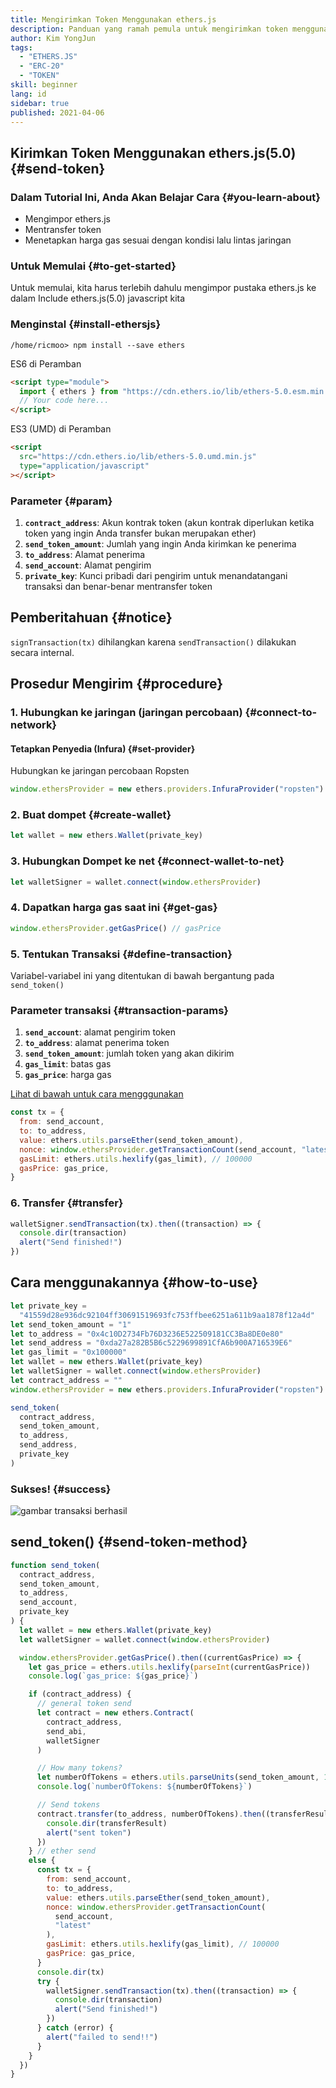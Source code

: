 ```yaml
---
title: Mengirimkan Token Menggunakan ethers.js
description: Panduan yang ramah pemula untuk mengirimkan token menggunakan ethers.js.
author: Kim YongJun
tags:
  - "ETHERS.JS"
  - "ERC-20"
  - "TOKEN"
skill: beginner
lang: id
sidebar: true
published: 2021-04-06
---
```


## Kirimkan Token Menggunakan ethers.js(5.0) {#send-token}

### Dalam Tutorial Ini, Anda Akan Belajar Cara {#you-learn-about}

- Mengimpor ethers.js
- Mentransfer token
- Menetapkan harga gas sesuai dengan kondisi lalu lintas jaringan

### Untuk Memulai {#to-get-started}

Untuk memulai, kita harus terlebih dahulu mengimpor pustaka ethers.js ke dalam Include ethers.js(5.0) javascript kita

### Menginstal {#install-ethersjs}

```shell
/home/ricmoo> npm install --save ethers
```

ES6 di Peramban

```html
<script type="module">
  import { ethers } from "https://cdn.ethers.io/lib/ethers-5.0.esm.min.js"
  // Your code here...
</script>
```

ES3 (UMD) di Peramban

```html
<script
  src="https://cdn.ethers.io/lib/ethers-5.0.umd.min.js"
  type="application/javascript"
></script>
```

### Parameter {#param}

1. **`contract_address`**: Akun kontrak token (akun kontrak diperlukan ketika token yang ingin Anda transfer bukan merupakan ether)
2. **`send_token_amount`**: Jumlah yang ingin Anda kirimkan ke penerima
3. **`to_address`**: Alamat penerima
4. **`send_account`**: Alamat pengirim
5. **`private_key`**: Kunci pribadi dari pengirim untuk menandatangani transaksi dan benar-benar mentransfer token

## Pemberitahuan {#notice}

`signTransaction(tx)` dihilangkan karena `sendTransaction()` dilakukan secara internal.

## Prosedur Mengirim {#procedure}

### 1. Hubungkan ke jaringan (jaringan percobaan) {#connect-to-network}

#### Tetapkan Penyedia (Infura) {#set-provider}

Hubungkan ke jaringan percobaan Ropsten

```javascript
window.ethersProvider = new ethers.providers.InfuraProvider("ropsten")
```

### 2. Buat dompet {#create-wallet}

```javascript
let wallet = new ethers.Wallet(private_key)
```

### 3. Hubungkan Dompet ke net {#connect-wallet-to-net}

```javascript
let walletSigner = wallet.connect(window.ethersProvider)
```

### 4. Dapatkan harga gas saat ini {#get-gas}

```javascript
window.ethersProvider.getGasPrice() // gasPrice
```

### 5. Tentukan Transaksi {#define-transaction}

Variabel-variabel ini yang ditentukan di bawah bergantung pada `send_token()`

### Parameter transaksi {#transaction-params}

1. **`send_account`**: alamat pengirim token
2. **`to_address`**: alamat penerima token
3. **`send_token_amount`**: jumlah token yang akan dikirim
4. **`gas_limit`**: batas gas
5. **`gas_price`**: harga gas

[Lihat di bawah untuk cara mengggunakan](#how-to-use)

```javascript
const tx = {
  from: send_account,
  to: to_address,
  value: ethers.utils.parseEther(send_token_amount),
  nonce: window.ethersProvider.getTransactionCount(send_account, "latest"),
  gasLimit: ethers.utils.hexlify(gas_limit), // 100000
  gasPrice: gas_price,
}
```

### 6. Transfer {#transfer}

```javascript
walletSigner.sendTransaction(tx).then((transaction) => {
  console.dir(transaction)
  alert("Send finished!")
})
```

## Cara menggunakannya {#how-to-use}

```javascript
let private_key =
  "41559d28e936dc92104ff30691519693fc753ffbee6251a611b9aa1878f12a4d"
let send_token_amount = "1"
let to_address = "0x4c10D2734Fb76D3236E522509181CC3Ba8DE0e80"
let send_address = "0xda27a282B5B6c5229699891CfA6b900A716539E6"
let gas_limit = "0x100000"
let wallet = new ethers.Wallet(private_key)
let walletSigner = wallet.connect(window.ethersProvider)
let contract_address = ""
window.ethersProvider = new ethers.providers.InfuraProvider("ropsten")

send_token(
  contract_address,
  send_token_amount,
  to_address,
  send_address,
  private_key
)
```

### Sukses! {#success}

![gambar transaksi berhasil](./successful-transaction.png)

## send_token() {#send-token-method}

```javascript
function send_token(
  contract_address,
  send_token_amount,
  to_address,
  send_account,
  private_key
) {
  let wallet = new ethers.Wallet(private_key)
  let walletSigner = wallet.connect(window.ethersProvider)

  window.ethersProvider.getGasPrice().then((currentGasPrice) => {
    let gas_price = ethers.utils.hexlify(parseInt(currentGasPrice))
    console.log(`gas_price: ${gas_price}`)

    if (contract_address) {
      // general token send
      let contract = new ethers.Contract(
        contract_address,
        send_abi,
        walletSigner
      )

      // How many tokens?
      let numberOfTokens = ethers.utils.parseUnits(send_token_amount, 18)
      console.log(`numberOfTokens: ${numberOfTokens}`)

      // Send tokens
      contract.transfer(to_address, numberOfTokens).then((transferResult) => {
        console.dir(transferResult)
        alert("sent token")
      })
    } // ether send
    else {
      const tx = {
        from: send_account,
        to: to_address,
        value: ethers.utils.parseEther(send_token_amount),
        nonce: window.ethersProvider.getTransactionCount(
          send_account,
          "latest"
        ),
        gasLimit: ethers.utils.hexlify(gas_limit), // 100000
        gasPrice: gas_price,
      }
      console.dir(tx)
      try {
        walletSigner.sendTransaction(tx).then((transaction) => {
          console.dir(transaction)
          alert("Send finished!")
        })
      } catch (error) {
        alert("failed to send!!")
      }
    }
  })
}
```
